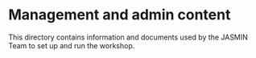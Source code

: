 # Management and admin content

This directory contains information and documents used by the 
JASMIN Team to set up and run the workshop.
